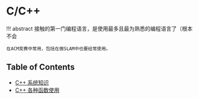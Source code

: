 # C/C++

!!! abstract 
    接触的第一门编程语言，是使用最多且最为熟悉的编程语言了（根本不会 <br/>

    在ACM竞赛中常用，包括在做SLAM中也要经常使用。


## Table of Contents

- [C++ 系统知识](system_knowledge)
- [C++ 各种函数使用](function)

